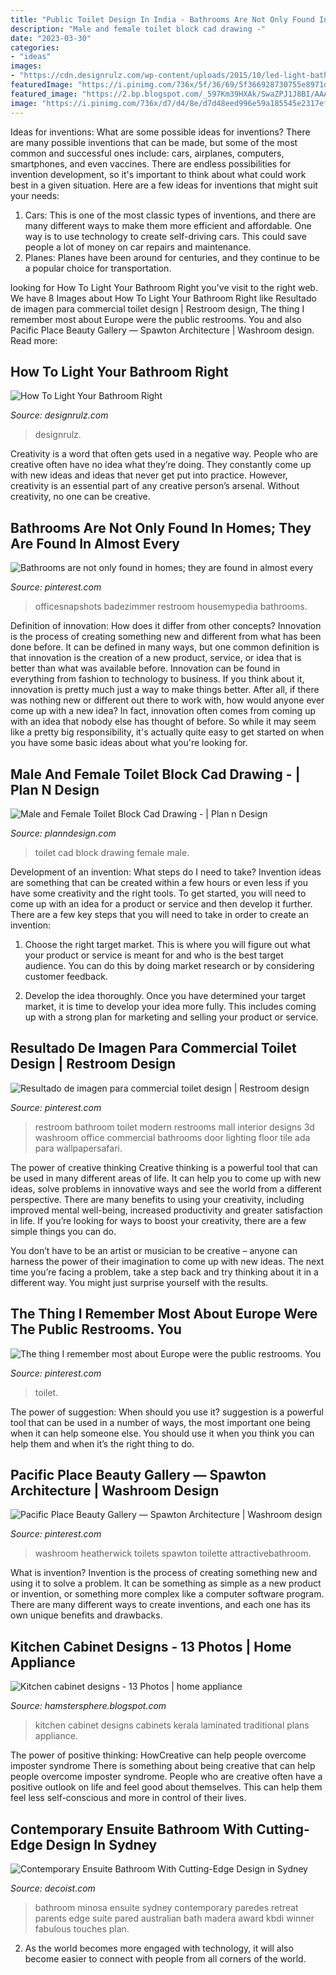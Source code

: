 ```yaml
---
title: "Public Toilet Design In India - Bathrooms Are Not Only Found In Homes; They Are Found In Almost Every"
description: "Male and female toilet block cad drawing -"
date: "2023-03-30"
categories:
- "ideas"
images:
- "https://cdn.designrulz.com/wp-content/uploads/2015/10/led-light-bathroom-designrulz-39.jpg"
featuredImage: "https://i.pinimg.com/736x/5f/36/69/5f366928730755e8971d15d878f19cf8.jpg"
featured_image: "https://2.bp.blogspot.com/_597Km39HXAk/SwaZPJ1J8BI/AAAAAAAAFoo/oFkL6rU9afs/s1600/kitchen-cabinet-design-04.jpg"
image: "https://i.pinimg.com/736x/d7/d4/8e/d7d48eed996e59a185545e2317efa466.jpg"
---
```



Ideas for inventions: What are some possible ideas for inventions?
There are many possible inventions that can be made, but some of the most common and successful ones include: cars, airplanes, computers, smartphones, and even vaccines. There are endless possibilities for invention development, so it's important to think about what could work best in a given situation. Here are a few ideas for inventions that might suit your needs: 
1. Cars: This is one of the most classic types of inventions, and there are many different ways to make them more efficient and affordable. One way is to use technology to create self-driving cars. This could save people a lot of money on car repairs and maintenance. 
2. Planes: Planes have been around for centuries, and they continue to be a popular choice for transportation.

	

		
looking for How To Light Your Bathroom Right you've visit to the right web. We have 8 Images about How To Light Your Bathroom Right like Resultado de imagen para commercial toilet design | Restroom design, The thing I remember most about Europe were the public restrooms. You and also Pacific Place Beauty Gallery — Spawton Architecture | Washroom design. Read more:
		
    
## How To Light Your Bathroom Right

<img loading=lazy src="https://cdn.designrulz.com/wp-content/uploads/2015/10/led-light-bathroom-designrulz-39.jpg" onerror="this.onerror=null;this.src='https://tse4.mm.bing.net/th?id=OIP.JW8z0zClY-RP6zT8A4ldPwHaLE&amp;pid=15.1';" alt="How To Light Your Bathroom Right">

_Source: designrulz.com_

>designrulz. 

	

Creativity is a word that often gets used in a negative way. People who are creative often have no idea what they’re doing. They constantly come up with new ideas and ideas that never get put into practice. However, creativity is an essential part of any creative person’s arsenal. Without creativity, no one can be creative.

    
## Bathrooms Are Not Only Found In Homes; They Are Found In Almost Every

<img loading=lazy src="https://i.pinimg.com/736x/5f/36/69/5f366928730755e8971d15d878f19cf8.jpg" onerror="this.onerror=null;this.src='https://tse3.mm.bing.net/th?id=OIP.OBvAgC5hL3sThEZDedi3mwHaKr&amp;pid=15.1';" alt="Bathrooms are not only found in homes; they are found in almost every">

_Source: pinterest.com_

>officesnapshots badezimmer restroom housemypedia bathrooms. 

	

Definition of innovation: How does it differ from other concepts?
Innovation is the process of creating something new and different from what has been done before. It can be defined in many ways, but one common definition is that innovation is the creation of a new product, service, or idea that is better than what was available before. Innovation can be found in everything from fashion to technology to business.
If you think about it, innovation is pretty much just a way to make things better. After all, if there was nothing new or different out there to work with, how would anyone ever come up with a new idea? In fact, innovation often comes from coming up with an idea that nobody else has thought of before. So while it may seem like a pretty big responsibility, it's actually quite easy to get started on when you have some basic ideas about what you're looking for.

    
## Male And Female Toilet Block Cad Drawing - | Plan N Design

<img loading=lazy src="https://www.planndesign.com/sites/default/files/styles/1200x620/public/2019/04/male-and-female-toilet-block-cad-drawing.jpg?itok=BbIOowlh" onerror="this.onerror=null;this.src='https://tse1.mm.bing.net/th?id=OIP.PjTWzOu48cq23EerYdoo_QHaD0&amp;pid=15.1';" alt="Male and Female Toilet Block Cad Drawing - | Plan n Design">

_Source: planndesign.com_

>toilet cad block drawing female male. 

	

Development of an invention: What steps do I need to take?
Invention ideas are something that can be created within a few hours or even less if you have some creativity and the right tools. To get started, you will need to come up with an idea for a product or service and then develop it further. There are a few key steps that you will need to take in order to create an invention:
1. Choose the right target market. This is where you will figure out what your product or service is meant for and who is the best target audience. You can do this by doing market research or by considering customer feedback.

2. Develop the idea thoroughly. Once you have determined your target market, it is time to develop your idea more fully. This includes coming up with a strong plan for marketing and selling your product or service.

    
## Resultado De Imagen Para Commercial Toilet Design | Restroom Design

<img loading=lazy src="https://i.pinimg.com/736x/8a/9d/e4/8a9de4f12847928230a5a7bc95d91ed0--restroom-design-public-bathrooms.jpg" onerror="this.onerror=null;this.src='https://tse4.mm.bing.net/th?id=OIP.e57ChS3xnRfxJSO_wWeZLgHaE5&amp;pid=15.1';" alt="Resultado de imagen para commercial toilet design | Restroom design">

_Source: pinterest.com_

>restroom bathroom toilet modern restrooms mall interior designs 3d washroom office commercial bathrooms door lighting floor tile ada para wallpapersafari. 

	

The power of creative thinking
Creative thinking is a powerful tool that can be used in many different areas of life. It can help you to come up with new ideas, solve problems in innovative ways and see the world from a different perspective.
There are many benefits to using your creativity, including improved mental well-being, increased productivity and greater satisfaction in life. If you’re looking for ways to boost your creativity, there are a few simple things you can do.

You don’t have to be an artist or musician to be creative – anyone can harness the power of their imagination to come up with new ideas. The next time you’re facing a problem, take a step back and try thinking about it in a different way. You might just surprise yourself with the results.

    
## The Thing I Remember Most About Europe Were The Public Restrooms. You

<img loading=lazy src="https://i.pinimg.com/736x/3f/47/80/3f478068b5e8672b928f493e9a052a66--about-europe-qatar.jpg" onerror="this.onerror=null;this.src='https://tse1.mm.bing.net/th?id=OIP.4Jexl7EAVQQoRrr6ZPCyqgHaFj&amp;pid=15.1';" alt="The thing I remember most about Europe were the public restrooms. You">

_Source: pinterest.com_

>toilet. 

	

The power of suggestion: When should you use it?
suggestion is a powerful tool that can be used in a number of ways, the most important one being when it can help someone else. You should use it when you think you can help them and when it’s the right thing to do.

    
## Pacific Place Beauty Gallery — Spawton Architecture | Washroom Design

<img loading=lazy src="https://i.pinimg.com/736x/d7/d4/8e/d7d48eed996e59a185545e2317efa466.jpg" onerror="this.onerror=null;this.src='https://tse4.mm.bing.net/th?id=OIP.qABYffp1kH_6yi_inb5z7gHaFs&amp;pid=15.1';" alt="Pacific Place Beauty Gallery — Spawton Architecture | Washroom design">

_Source: pinterest.com_

>washroom heatherwick toilets spawton toilette attractivebathroom. 

	

What is invention?
Invention is the process of creating something new and using it to solve a problem. It can be something as simple as a new product or invention, or something more complex like a computer software program. There are many different ways to create inventions, and each one has its own unique benefits and drawbacks.

    
## Kitchen Cabinet Designs - 13 Photos | Home Appliance

<img loading=lazy src="https://2.bp.blogspot.com/_597Km39HXAk/SwaZPJ1J8BI/AAAAAAAAFoo/oFkL6rU9afs/s1600/kitchen-cabinet-design-04.jpg" onerror="this.onerror=null;this.src='https://tse2.mm.bing.net/th?id=OIP.XfXRUreKUzoUjVwjfLWydAHaFF&amp;pid=15.1';" alt="Kitchen cabinet designs - 13 Photos | home appliance">

_Source: hamstersphere.blogspot.com_

>kitchen cabinet designs cabinets kerala laminated traditional plans appliance. 

	

The power of positive thinking: HowCreative can help people overcome imposter syndrome
There is something about being creative that can help people overcome imposter syndrome. People who are creative often have a positive outlook on life and feel good about themselves. This can help them feel less self-conscious and more in control of their lives.

    
## Contemporary Ensuite Bathroom With Cutting-Edge Design In Sydney

<img loading=lazy src="http://cdn.decoist.com/wp-content/uploads/2013/12/Walls-cald-in-wood-complement-the-natural-cliff-face.jpg" onerror="this.onerror=null;this.src='https://tse2.mm.bing.net/th?id=OIP.4WUaLRehFGBdtOG4Kk43jwHaLH&amp;pid=15.1';" alt="Contemporary Ensuite Bathroom With Cutting-Edge Design in Sydney">

_Source: decoist.com_

>bathroom minosa ensuite sydney contemporary paredes retreat parents edge suite pared australian bath madera award kbdi winner fabulous touches plan. 

	

2. As the world becomes more engaged with technology, it will also become easier to connect with people from all corners of the world. 

